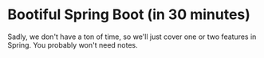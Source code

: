 # Bootiful Spring Boot (in 30 minutes)

Sadly, we don't have a ton of time, so we'll just cover one or two features in Spring. You probably won't need notes.
